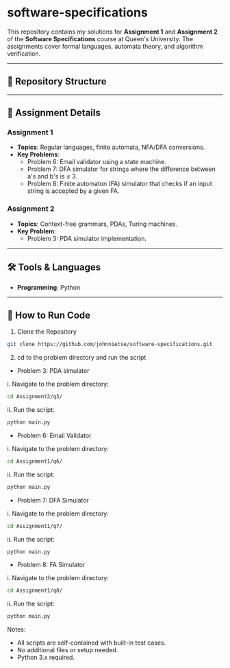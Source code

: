 # software-specifications

This repository contains my solutions for **Assignment 1** and **Assignment 2** of the **Software Specifications** course at Queen's University. The assignments cover formal languages, automata theory, and algorithm verification.

---

## 📂 Repository Structure


---

## 📝 Assignment Details

### **Assignment 1**
- **Topics**: Regular languages, finite automata, NFA/DFA conversions.
- **Key Problems**:
  - Problem 6: Email validator using a state machine.
  - Problem 7: DFA simulator for strings where the difference between a's and b's is ≤ 3.
  - Problem 8: Finite automaton (FA) simulator that checks if an input string is accepted by a given FA.

### **Assignment 2**
- **Topics**: Context-free grammars, PDAs, Turing machines.
- **Key Problem**:
  - Problem 3: PDA simulator implementation.

---

## 🛠 Tools & Languages
- **Programming**: Python
---

## 🚀 How to Run Code

1. Clone the Repository
```bash
git clone https://github.com/johnnietse/software-specifications.git
```


2. cd to the problem directory and run the script

- Problem 3: PDA simulator

i. Navigate to the problem directory:

```bash 
cd Assignment2/q3/
```

ii. Run the script:

```bash
python main.py
```

- Problem 6: Email Validator
  
i. Navigate to the problem directory:

```bash 
cd Assignment1/q6/
```

ii. Run the script:

```bash
python main.py
```

- Problem 7: DFA Simulator
  
i. Navigate to the problem directory:
```bash
cd Assignment1/q7/
```

ii. Run the script:
```bash
python main.py
```

- Problem 8: FA Simulator

i. Navigate to the problem directory:

```bash
cd Assignment1/q8/
```

ii. Run the script:

```bash
python main.py
```

Notes:
- All scripts are self-contained with built-in test cases.
- No additional files or setup needed.
- Python 3.x required.
